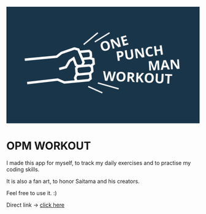 ![cover](https://raw.githubusercontent.com/michal-krawczyk10/opm/4d5b935ac75fd2fb11d40680b6ecf398fc8deedf/src/assets/img/logo3.svg)

# OPM WORKOUT

I made this app for myself, to track my daily exercises and to practise my coding skills.

It is also a fan art, to honor Saitama and his creators.

Feel free to use it. :)

Direct link -> [click here](https://michal-krawczyk10.github.io/opm/)
